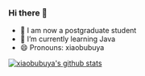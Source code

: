 ### Hi there 👋
- 🔭 I am now a postgraduate student
- 🌱 I’m currently learning Java
- 😄 Pronouns: xiaobubuya


[![xiaobubuya's github stats](https://github-readme-stats.vercel.app/api?username=xiaobubuya)](https://github.com/anuraghazra/github-readme-stats)
